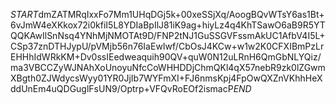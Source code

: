 $START$dmZATMRqIxxFo7Mm1UHqDGj5k+00xeSSjXq/AoogBQvWTsY6as1Bt+6vJmW4eXKkox72i0kfiI5L8YDIaBpIlJ81iK9ag+hiyLz4q4KhTSawO6aB9R5YTQQKAwIlSnNsq4YNhMjNMOTAt9D/FNP2tNJ1GuSSGVFssmAkUC1AfbV4I5L+CSp37znDTHJypU/pVMjb56n76IaEwIwf/CbOsJ4KCw+w1w2K0CFXIBmPzLrEHHhIdWRkKM+Dv0ssIEedweaquih90QV+quW0N12uLRnH6QmGbNLYQiz/ma3VBCCZyWJNAhXoUnoyuNfcCoWHHDDjChmQKl4qX57nebR9zk0lZGwmXBgth0ZJWdycsWyy01YR0JjIb7WYFmXI+FJ6nmsKpj4FpOwQXZnVKhhHeXddUnEm4uQDGuglFsUN9/Optrp+VFQvRoEOf2ismacP$END$
